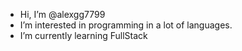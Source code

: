 -  Hi, I’m @alexgg7799
-  I’m interested in programming in a lot of languages.
-  I’m currently learning FullStack

<!---
alexgg7799/alexgg7799 is a ✨ special ✨ repository because its `README.md` (this file) appears on your GitHub profile.
You can click the Preview link to take a look at your changes.
--->
